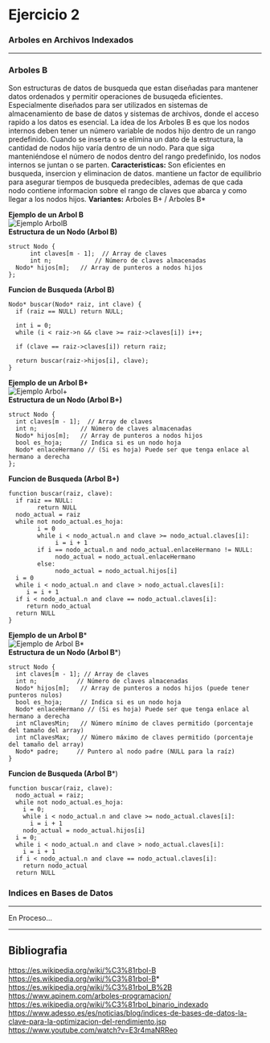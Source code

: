 # Ejercicio 2

### Arboles en Archivos Indexados
***
### Arboles B
Son estructuras de datos de busqueda que estan diseñadas para mantener datos ordenados y permitir operaciones de busuqeda eficientes. Especialmente diseñados para ser utilizados en sistemas de almacenamiento de base de datos y sistemas de archivos, donde el acceso rapido a los datos es esencial.
La idea de los Arboles B es que los nodos internos deben tener un número variable de nodos hijo dentro de un rango predefinido. Cuando se inserta o se elimina un dato de la estructura, la cantidad de nodos hijo varía dentro de un nodo. Para que siga manteniéndose el número de nodos dentro del rango predefinido, los nodos internos se juntan o se parten.
**Caracteristicas:** Son eficientes en busqueda, insercion y eliminacion de datos. mantiene un factor de equilibrio para asegurar tiempos de busqueda predecibles, ademas de que cada nodo contiene informacion sobre el rango de claves que abarca y como llegar a los nodos hijos.
**Variantes:** Arboles B+ / Arboles B*

**Ejemplo de un Arbol B**  
![Ejemplo ArbolB](https://www.apinem.com/wp-content/uploads/2024/02/arbol-b-ejemplo.png)  
**Estructura de un Nodo (Arbol B)**
```
struct Nodo {
      int claves[m - 1];  // Array de claves
      int n;            // Número de claves almacenadas
  Nodo* hijos[m];   // Array de punteros a nodos hijos
};
```
**Funcion de Busqueda (Arbol B)**
```
Nodo* buscar(Nodo* raiz, int clave) {
  if (raiz == NULL) return NULL;

  int i = 0;
  while (i < raiz->n && clave >= raiz->claves[i]) i++;

  if (clave == raiz->claves[i]) return raiz;

  return buscar(raiz->hijos[i], clave);
}
```
**Ejemplo de un Arbol B+**  
![Ejemplo Arbol+](https://encrypted-tbn0.gstatic.com/images?q=tbn:ANd9GcQQvOit-vlTXOW_AiIs8bSbpUQx7Gvh0iSu6VESWMFNxg&s)  
**Estructura de un Nodo (Arbol B+)**
```
struct Nodo {
  int claves[m - 1];  // Array de claves
  int n;            // Número de claves almacenadas
  Nodo* hijos[m];   // Array de punteros a nodos hijos
  bool es_hoja;     // Indica si es un nodo hoja
  Nodo* enlaceHermano // (Si es hoja) Puede ser que tenga enlace al hermano a derecha
};
```
**Funcion de Busqueda (Arbol B+)**
```
function buscar(raiz, clave):
  if raiz == NULL:
        return NULL
  nodo_actual = raiz
  while not nodo_actual.es_hoja:
        i = 0
        while i < nodo_actual.n and clave >= nodo_actual.claves[i]:
             i = i + 1
        if i == nodo_actual.n and nodo_actual.enlaceHermano != NULL:
             nodo_actual = nodo_actual.enlaceHermano
        else:
             nodo_actual = nodo_actual.hijos[i]
  i = 0
  while i < nodo_actual.n and clave > nodo_actual.claves[i]:
     i = i + 1
  if i < nodo_actual.n and clave == nodo_actual.claves[i]:
     return nodo_actual
  return NULL
}
```
**Ejemplo de un Arbol B***  
![Ejemplo de Arbol B*](https://i.ytimg.com/vi/kbbHTXvylqY/hq720.jpg?sqp=-oaymwE7CK4FEIIDSFryq4qpAy0IARUAAAAAGAElAADIQj0AgKJD8AEB-AHUBoAC4AOKAgwIABABGH8gQCgTMA8=&rs=AOn4CLC37vmvD8JAzI8n71X1QycGrwOYXQ)  
**Estructura de un Nodo (Arbol B***)
```
struct Nodo {
  int claves[m - 1]; // Array de claves
  int n;           // Número de claves almacenadas
  Nodo* hijos[m];   // Array de punteros a nodos hijos (puede tener punteros nulos)
  bool es_hoja;     // Indica si es un nodo hoja
  Nodo* enlaceHermano // (Si es hoja) Puede ser que tenga enlace al hermano a derecha
  int nClavesMin;   // Número mínimo de claves permitido (porcentaje del tamaño del array)
  int nClavesMax;   // Número máximo de claves permitido (porcentaje del tamaño del array)
  Nodo* padre;     // Puntero al nodo padre (NULL para la raíz)
}
```
**Funcion de Busqueda (Arbol B***)
```
function buscar(raiz, clave):
  nodo_actual = raiz;
  while not nodo_actual.es_hoja:
    i = 0;
    while i < nodo_actual.n and clave >= nodo_actual.claves[i]:
      i = i + 1
    nodo_actual = nodo_actual.hijos[i]
  i = 0;
  while i < nodo_actual.n and clave > nodo_actual.claves[i]:
    i = i + 1
  if i < nodo_actual.n and clave == nodo_actual.claves[i]:
    return nodo_actual
  return NULL
```

### Indices en Bases de Datos
***
En Proceso...
***
## Bibliografia
https://es.wikipedia.org/wiki/%C3%81rbol-B
https://es.wikipedia.org/wiki/%C3%81rbol-B*
https://es.wikipedia.org/wiki/%C3%81rbol_B%2B
https://www.apinem.com/arboles-programacion/
https://es.wikipedia.org/wiki/%C3%81rbol_binario_indexado
https://www.adesso.es/es/noticias/blog/indices-de-bases-de-datos-la-clave-para-la-optimizacion-del-rendimiento.jsp
https://www.youtube.com/watch?v=E3r4maNRReo
